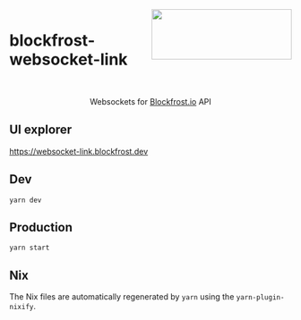 <img src="https://blockfrost.io/images/logo.svg" width="250" align="right" height="90">

# blockfrost-websocket-link

<br/>

<p align="center">Websockets for <a href="https://blockfrost.io">Blockfrost.io</a> API</br></p>

## UI explorer

https://websocket-link.blockfrost.dev

## Dev

`yarn dev`

## Production

`yarn start`

## Nix

The Nix files are automatically regenerated by `yarn` using the `yarn-plugin-nixify`.

